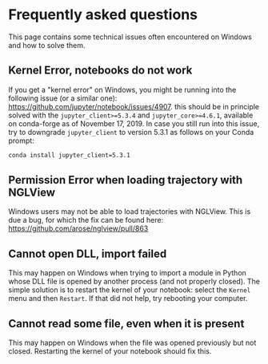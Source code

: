 # Frequently asked questions

This page contains some technical issues often encountered on Windows and how to solve them.

## Kernel Error, notebooks do not work

If you get a "kernel error" on Windows, you might be running into the following issue (or a similar one): https://github.com/jupyter/notebook/issues/4907.
this should be in principle solved with the `jupyter_client>=5.3.4` and `jupyter_core>=4.6.1`, available on conda-forge as of November 17, 2019.
In case you still run into this issue, try to downgrade `jupyter_client` to version 5.3.1 as follows on your Conda prompt:

```bash
conda install jupyter_client=5.3.1
```

## Permission Error when loading trajectory with NGLView

Windows users may not be able to load trajectories with NGLView.
This is due a bug, for which the fix can be found here: https://github.com/arose/nglview/pull/863

## Cannot open DLL, import failed

This may happen on Windows when trying to import a module in Python whose DLL file is opened by another process (and not properly closed).
The simple solution is to restart the kernel of your notebook: select the `Kernel` menu and then `Restart`.
If that did not help, try rebooting your computer.

## Cannot read some file, even when it is present

This may happen on Windows when the file was opened previously but not closed.
Restarting the kernel of your notebook should fix this.

